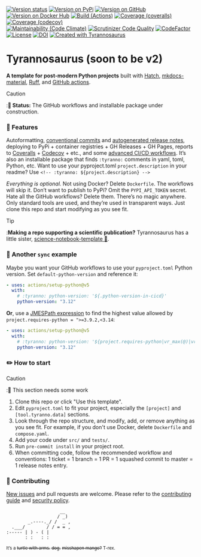 <!--
Render a jagged grid of badges.
Use line breaks to separate rows, not paragraphs; the latter looks ugly.
In GitHub-flavored Markdown, do this by ending the line with `\` .
The `\` are added on separate `:tyranno:` lines for visibility.
-->
<!-- :tyranno: [![Version status](https://img.shields.io/pypi/status/${.name}?label=Status)](https://pypi.org/project/${.name}) -->
<!-- :tyranno: [![Version on PyPi](https://badgen.net/pypi/v/${.name}?label=PyPi -->
<!-- :tyranno: [![Version on GitHub](https://badgen.net/github/release/${.frag}/stable?label=GitHub)](${.link.repo}/releases) -->
<!-- :tyranno: [![Version on Docker Hub](https://img.shields.io/docker/v/dmyersturnbull/cicd?color=green&label=Docker%20Hub)](https://hub.docker.com/repository/docker/${.frag})
               \ -->
<!-- :tyranno: [![Build (Actions)](https://img.shields.io/github/workflow/status/${.name}/${.org}/maintest?label=Tests)](${.link.url}/actions) -->
<!-- :tyranno: [![Coverage (coveralls)](https://badgen.net/coveralls/c/github/${.name}/${.name}?label=Coveralls)](https://coveralls.io/github/${.frag}?branch=main) -->
<!-- :tyranno: [![Coverage (codecov)](https://badgen.net/codecov/c/github/${.frag}?label=CodeCov)](https://codecov.io/gh/${.frag})
               \ -->
<!-- :tyranno: [![Maintainability (Code Climate)](https://badgen.net/codeclimate/maintainability/${.frag})](https://codeclimate.com/github/${.frag}/maintainability) -->
<!-- :tyranno: [![Scrutinizer Code Quality](https://scrutinizer-ci.com/g/${.frag}/badges/quality-score.png?b=main)](https://scrutinizer-ci.com/g/${.frag}/?branch=main) -->
<!-- :tyranno: [![CodeFactor](https://www.codefactor.io/repository/github/${.frag}/badge)](https://www.codefactor.io/repository/github/${.frag})
               \ -->
<!-- :tyranno: [![License](https://badgen.net/pypi/license/${.name}?label=License)](${.license.url}) -->
<!-- :tyranno: [![DOI](https://zenodo.org/badge/DOI/${.doi}.svg)](https://doi.org/${.doi}) -->
<!-- :tyranno: [![Created with ${.Name}](https://img.shields.io/badge/Created_with-${.Name}-0000ff.svg)](https://github.com/${.frag}) -->

[![Version status](https://img.shields.io/pypi/status/tyrannosaurus?label=Status)](https://pypi.org/project/tyrannosaurus)
[![Version on PyPi](https://badgen.net/pypi/v/tyrannosaurus?label=PyPi)](https://pypi.org/project/tyrannosaurus)
[![Version on GitHub](https://badgen.net/github/release/dmyersturnbull/tyrannosaurus/stable?label=GitHub)](https://github.com/dmyersturnbull/tyrannosaurus/releases)
[![Version on Docker Hub](https://img.shields.io/docker/v/dmyersturnbull/tyrannosaurus?color=green&label=Docker%20Hub)](https://hub.docker.com/repository/docker/dmyersturnbull/tyrannosaurus)
[![Build (Actions)](https://img.shields.io/github/actions/workflow/status/dmyersturnbull/tyrannosaurus/push-main.yml?label=Tests)](https://github.com/dmyersturnbull/tyrannosaurus/actions)
[![Coverage (coveralls)](https://badgen.net/coveralls/c/github/dmyersturnbull/tyrannosaurus?label=Coveralls)](https://coveralls.io/github/dmyersturnbull/tyrannosaurus?branch=main)
[![Coverage (codecov)](https://badgen.net/codecov/c/github/dmyersturnbull/tyrannosaurus?label=CodeCov)](https://codecov.io/gh/dmyersturnbull/tyrannosaurus)\
[![Maintainability (Code Climate)](https://badgen.net/codeclimate/maintainability/dmyersturnbull/tyrannosaurus)](https://codeclimate.com/github/dmyersturnbull/tyrannosaurus/maintainability)
[![Scrutinizer Code Quality](https://scrutinizer-ci.com/g/dmyersturnbull/tyrannosaurus/badges/quality-score.png?b=main)](https://scrutinizer-ci.com/g/dmyersturnbull/tyrannosaurus/?branch=main)
[![CodeFactor](https://www.codefactor.io/repository/github/dmyersturnbull/tyrannosaurus/badge)](https://www.codefactor.io/repository/github/dmyersturnbull/tyrannosaurus)\
[![License](https://badgen.net/pypi/license/tyrannosaurus?label=License)](https://opensource.org/licenses/Apache-2.0)
[![DOI](https://zenodo.org/badge/DOI/10.5281/zenodo.4485186.svg)](https://doi.org/10.5281/zenodo.4485186)
[![Created with Tyrannosaurus](https://img.shields.io/badge/Created_with-Tyrannosaurus-0000ff.svg)](https://github.com/dmyersturnbull/tyrannosaurus)

# Tyrannosaurus (soon to be v2)

**A template for post-modern Python projects**
built with
[Hatch](https://hatch.pypa.io/),
[mkdocs-material](https://squidfunk.github.io/mkdocs-material/),
[Ruff](https://github.com/astral-sh/ruff),
and [GitHub actions](https://docs.github.com/en/actions).

> [!CAUTION]
> :**🚧 Status:** The GitHub workflows and installable package under construction.

### 🎁 Features

Autoformatting,
[conventional commits](https://www.conventionalcommits.org/) and
[autogenerated release notes](https://docs.github.com/en/repositories/releasing-projects-on-github/automatically-generated-release-notes),
deploying to PyPi + container registries + GH Releases + GH Pages,
reports to [Coveralls](https://coveralls.io/) + [Codecov](https://codecov.io/) + etc.,
and some [advanced CI/CD workflows](https://github.com/dmyersturnbull/cicd/blob/main/.github/workflows).
It’s also an installable package that finds `:tyranno:` comments in yaml, toml, Python, etc.
Want to use your pyproject.toml `project.description` in your readme?
Use `<!-- :tyranno: ${project.description} -->`

_Everything is optional._
Not using Docker? Delete `Dockerfile`. The workflows will skip it.
Don’t want to publish to PyPi? Omit the `PYPI_API_TOKEN` secret.
Hate all the GitHub workflows? Delete them.
There’s no magic anywhere. Only standard tools are used, and they’re used in transparent ways.
Just clone this repo and start modifying as you see fit.

> [!TIP]
> :**Making a repo supporting a scientific publication?**
> Tyrannosaurus has a little sister,
> [science-notebook-template 🧪](https://github.com/dmyersturnbull/science-notebook-template).

### 🎨 Another `sync` example

Maybe you want your GitHub workflows to use your `pyproject.toml` Python version.
Set `default-python-version` and reference it:

```yaml
- uses: actions/setup-python@v5
  with:
    # :tyranno: python-version: '${.python-version-in-cicd}'
    python-version: "3.12"
```

**Or**, use a [JMESPath expression](https://jmespath.org/) to
find the highest value allowed by `project.requires-python = ">=3.9.2,<3.14`:

```yaml
- uses: actions/setup-python@v5
  with:
    # :tyranno: python-version: '${project.requires-python|vr_max(@)|vr_major(@)}'
    python-version: "3.12"
```

### ✏️ How to start

> [!CAUTION]
> :**🚧** This section needs some work

1. Clone this repo or click "Use this template".
2. Edit `pyproject.toml` to fit your project, especially the `[project]` and `[tool.tyranno.data]` sections.
3. Look through the repo structure, and modify, add, or remove anything as you see fit.
   For example, if you don't use Docker, delete `Dockerfile` and `compose.yaml`.
4. Add your code under `src/` and `tests/`.
5. Run `pre-commit install` in your project root.
6. When committing code, follow the recommended workflow and conventions:
   1 ticket = 1 branch = 1 PR = 1 squashed commit to master = 1 release notes entry.

### 🍁 Contributing

[New issues](https://github.com/dmyersturnbull/cicd/issues) and pull requests are welcome.
Please refer to the [contributing guide](https://github.com/dmyersturnbull/cicd/blob/master/CONTRIBUTING.md)
and [security policy](https://github.com/dmyersturnbull/cicd/blob/main/SECURITY.md).

```text
                    __
                   / _)
        _.----._/ /  _ ,
  .___/        / / = = ,
:----- | ) - ( |
       : :   : :
```

<small>It’s a <s>turtle with arms.</s> <s>dog.</s> <s>misshapen mango?</s> T-rex.</small>

